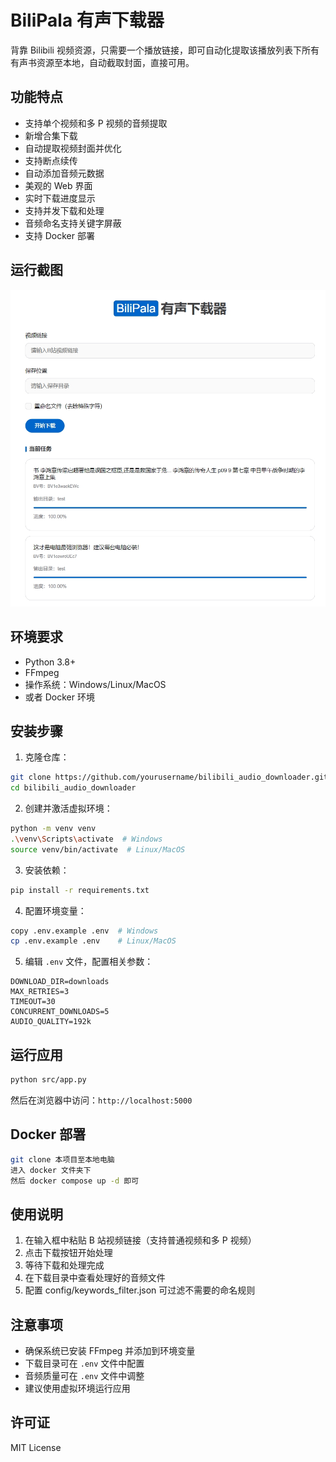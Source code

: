 # BiliPala 有声下载器

背靠 Bilibili 视频资源，只需要一个播放链接，即可自动化提取该播放列表下所有有声书资源至本地，自动截取封面，直接可用。

## 功能特点

- 支持单个视频和多 P 视频的音频提取
- 新增合集下载
- 自动提取视频封面并优化
- 支持断点续传
- 自动添加音频元数据
- 美观的 Web 界面
- 实时下载进度显示
- 支持并发下载和处理
- 音频命名支持关键字屏蔽
- 支持 Docker 部署

## 运行截图

![运行截图](screencapture.jpeg)

## 环境要求

- Python 3.8+
- FFmpeg
- 操作系统：Windows/Linux/MacOS
- 或者 Docker 环境

## 安装步骤

1. 克隆仓库：

```bash
git clone https://github.com/yourusername/bilibili_audio_downloader.git
cd bilibili_audio_downloader
```

2. 创建并激活虚拟环境：

```bash
python -m venv venv
.\venv\Scripts\activate  # Windows
source venv/bin/activate  # Linux/MacOS
```

3. 安装依赖：

```bash
pip install -r requirements.txt
```

4. 配置环境变量：

```bash
copy .env.example .env  # Windows
cp .env.example .env    # Linux/MacOS
```

5. 编辑 `.env` 文件，配置相关参数：

```env
DOWNLOAD_DIR=downloads
MAX_RETRIES=3
TIMEOUT=30
CONCURRENT_DOWNLOADS=5
AUDIO_QUALITY=192k
```

## 运行应用

```bash
python src/app.py
```

然后在浏览器中访问：`http://localhost:5000`

## Docker 部署

```bash
git clone 本项目至本地电脑
进入 docker 文件夹下
然后 docker compose up -d 即可
```

## 使用说明

1. 在输入框中粘贴 B 站视频链接（支持普通视频和多 P 视频）
2. 点击下载按钮开始处理
3. 等待下载和处理完成
4. 在下载目录中查看处理好的音频文件
5. 配置 config/keywords_filter.json 可过滤不需要的命名规则

## 注意事项

- 确保系统已安装 FFmpeg 并添加到环境变量
- 下载目录可在 `.env` 文件中配置
- 音频质量可在 `.env` 文件中调整
- 建议使用虚拟环境运行应用

## 许可证

MIT License
